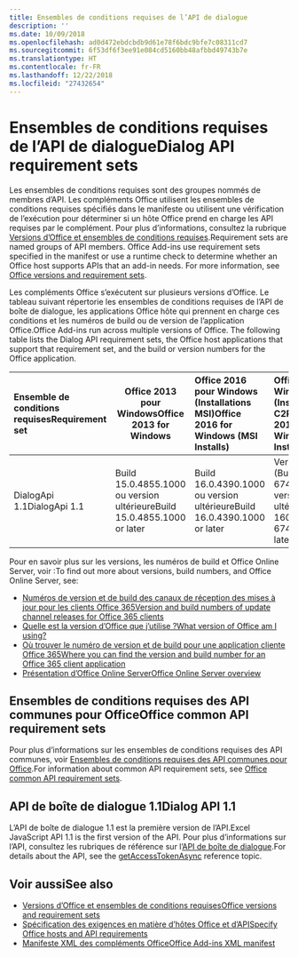 ```yaml
---
title: Ensembles de conditions requises de l’API de dialogue
description: ''
ms.date: 10/09/2018
ms.openlocfilehash: ad0d472ebdcbdb9d61e78f6bdc9bfe7c08311cd7
ms.sourcegitcommit: 6f53df6f3ee91e084cd5160bb48afbbd49743b7e
ms.translationtype: HT
ms.contentlocale: fr-FR
ms.lasthandoff: 12/22/2018
ms.locfileid: "27432654"
---
```

# <a name="dialog-api-requirement-sets"></a><span data-ttu-id="c81aa-102">Ensembles de conditions requises de l’API de dialogue</span><span class="sxs-lookup"><span data-stu-id="c81aa-102">Dialog API requirement sets</span></span>

<span data-ttu-id="c81aa-p101">Les ensembles de conditions requises sont des groupes nommés de membres d’API. Les compléments Office utilisent les ensembles de conditions requises spécifiés dans le manifeste ou utilisent une vérification de l’exécution pour déterminer si un hôte Office prend en charge les API requises par le complément. Pour plus d’informations, consultez la rubrique [Versions d’Office et ensembles de conditions requises](https://docs.microsoft.com/office/dev/add-ins/develop/office-versions-and-requirement-sets).</span><span class="sxs-lookup"><span data-stu-id="c81aa-p101">Requirement sets are named groups of API members. Office Add-ins use requirement sets specified in the manifest or use a runtime check to determine whether an Office host supports APIs that an add-in needs. For more information, see [Office versions and requirement sets](https://docs.microsoft.com/office/dev/add-ins/develop/office-versions-and-requirement-sets).</span></span>

<span data-ttu-id="c81aa-p102">Les compléments Office s’exécutent sur plusieurs versions d’Office. Le tableau suivant répertorie les ensembles de conditions requises de l’API de boîte de dialogue, les applications Office hôte qui prennent en charge ces conditions et les numéros de build ou de version de l’application Office.</span><span class="sxs-lookup"><span data-stu-id="c81aa-p102">Office Add-ins run across multiple versions of Office. The following table lists the Dialog API requirement sets, the Office host applications that support that requirement set, and the build or version numbers for the Office application.</span></span>

|  <span data-ttu-id="c81aa-108">Ensemble de conditions requises</span><span class="sxs-lookup"><span data-stu-id="c81aa-108">Requirement set</span></span>  | <span data-ttu-id="c81aa-109">Office 2013 pour Windows</span><span class="sxs-lookup"><span data-stu-id="c81aa-109">Office 2013 for Windows</span></span> | <span data-ttu-id="c81aa-110">Office 2016 pour Windows (Installations MSI)</span><span class="sxs-lookup"><span data-stu-id="c81aa-110">Office 2016 for Windows (MSI Installs)</span></span>   | <span data-ttu-id="c81aa-111">Office 365 pour Windows (Installations C2R)</span><span class="sxs-lookup"><span data-stu-id="c81aa-111">Office 2016 for Windows (C2R Installs)</span></span>   |  <span data-ttu-id="c81aa-112">Office 365 pour iPad</span><span class="sxs-lookup"><span data-stu-id="c81aa-112">Office 365 for iPad</span></span>  |  <span data-ttu-id="c81aa-113">Office 365 pour Mac</span><span class="sxs-lookup"><span data-stu-id="c81aa-113">Office 365 for Mac</span></span>  | <span data-ttu-id="c81aa-114">Office Online</span><span class="sxs-lookup"><span data-stu-id="c81aa-114">Office Online</span></span>  |  <span data-ttu-id="c81aa-115">Office Online Server</span><span class="sxs-lookup"><span data-stu-id="c81aa-115">Office Online Server</span></span>  |
|:-----|-----|:-----|:-----|:-----|:-----|:-----|:-----|
| <span data-ttu-id="c81aa-116">DialogApi 1.1</span><span class="sxs-lookup"><span data-stu-id="c81aa-116">DialogApi 1.1</span></span>  | <span data-ttu-id="c81aa-117">Build 15.0.4855.1000 ou version ultérieure</span><span class="sxs-lookup"><span data-stu-id="c81aa-117">Build 15.0.4855.1000 or later</span></span> | <span data-ttu-id="c81aa-118">Build 16.0.4390.1000 ou version ultérieure</span><span class="sxs-lookup"><span data-stu-id="c81aa-118">Build 16.0.4390.1000 or later</span></span> | <span data-ttu-id="c81aa-119">Version 1602 (Build 6741.0000) ou version ultérieure</span><span class="sxs-lookup"><span data-stu-id="c81aa-119">Version 1602 (Build 6741.0000) or later</span></span> | <span data-ttu-id="c81aa-120">1.22 ou version ultérieure</span><span class="sxs-lookup"><span data-stu-id="c81aa-120">1.22 or later</span></span> | <span data-ttu-id="c81aa-121">15.20 ou version ultérieure</span><span class="sxs-lookup"><span data-stu-id="c81aa-121">15.20 or later</span></span>| <span data-ttu-id="c81aa-122">Janvier 2017</span><span class="sxs-lookup"><span data-stu-id="c81aa-122">January 2017</span></span> | <span data-ttu-id="c81aa-123">Version 1608 (Build 7601.6800) ou version ultérieure</span><span class="sxs-lookup"><span data-stu-id="c81aa-123">Version 1608 (Build 7601.6800) or later</span></span>|

<span data-ttu-id="c81aa-124">Pour en savoir plus sur les versions, les numéros de build et Office Online Server, voir :</span><span class="sxs-lookup"><span data-stu-id="c81aa-124">To find out more about versions, build numbers, and Office Online Server, see:</span></span>

- [<span data-ttu-id="c81aa-125">Numéros de version et de build des canaux de réception des mises à jour pour les clients Office 365</span><span class="sxs-lookup"><span data-stu-id="c81aa-125">Version and build numbers of update channel releases for Office 365 clients</span></span>](https://support.office.com/article/version-and-build-numbers-of-update-channel-releases-ae942449-1fca-4484-898b-a933ea23def7)
- [<span data-ttu-id="c81aa-126">Quelle est la version d’Office que j’utilise ?</span><span class="sxs-lookup"><span data-stu-id="c81aa-126">What version of Office am I using?</span></span>](https://support.office.com/article/What-version-of-Office-am-I-using-932788b8-a3ce-44bf-bb09-e334518b8b19)
- [<span data-ttu-id="c81aa-127">Où trouver le numéro de version et de build pour une application cliente Office 365</span><span class="sxs-lookup"><span data-stu-id="c81aa-127">Where you can find the version and build number for an Office 365 client application</span></span>](https://support.office.com/article/version-and-build-numbers-of-update-channel-releases-ae942449-1fca-4484-898b-a933ea23def7)
- [<span data-ttu-id="c81aa-128">Présentation d’Office Online Server</span><span class="sxs-lookup"><span data-stu-id="c81aa-128">Office Online Server overview</span></span>](https://docs.microsoft.com/officeonlineserver/office-online-server-overview)

## <a name="office-common-api-requirement-sets"></a><span data-ttu-id="c81aa-129">Ensembles de conditions requises des API communes pour Office</span><span class="sxs-lookup"><span data-stu-id="c81aa-129">Office common API requirement sets</span></span>

<span data-ttu-id="c81aa-130">Pour plus d’informations sur les ensembles de conditions requises des API communes, voir [Ensembles de conditions requises des API communes pour Office](office-add-in-requirement-sets.md).</span><span class="sxs-lookup"><span data-stu-id="c81aa-130">For information about common API requirement sets, see [Office common API requirement sets](office-add-in-requirement-sets.md).</span></span>

## <a name="dialog-api-11"></a><span data-ttu-id="c81aa-131">API de boîte de dialogue 1.1</span><span class="sxs-lookup"><span data-stu-id="c81aa-131">Dialog API 1.1</span></span> 

<span data-ttu-id="c81aa-132">L’API de boîte de dialogue 1.1 est la première version de l’API.</span><span class="sxs-lookup"><span data-stu-id="c81aa-132">Excel JavaScript API 1.1 is the first version of the API.</span></span> <span data-ttu-id="c81aa-133">Pour plus d’informations sur l’API, consultez les rubriques de référence sur l’[API de boîte de dialogue](/javascript/api/office/office.ui).</span><span class="sxs-lookup"><span data-stu-id="c81aa-133">For details about the API, see the [getAccessTokenAsync](/javascript/api/office/office.ui) reference topic.</span></span>

## <a name="see-also"></a><span data-ttu-id="c81aa-134">Voir aussi</span><span class="sxs-lookup"><span data-stu-id="c81aa-134">See also</span></span>

- [<span data-ttu-id="c81aa-135">Versions d’Office et ensembles de conditions requises</span><span class="sxs-lookup"><span data-stu-id="c81aa-135">Office versions and requirement sets</span></span>](https://docs.microsoft.com/office/dev/add-ins/develop/office-versions-and-requirement-sets)
- [<span data-ttu-id="c81aa-136">Spécification des exigences en matière d’hôtes Office et d’API</span><span class="sxs-lookup"><span data-stu-id="c81aa-136">Specify Office hosts and API requirements</span></span>](https://docs.microsoft.com/office/dev/add-ins/develop/specify-office-hosts-and-api-requirements)
- [<span data-ttu-id="c81aa-137">Manifeste XML des compléments Office</span><span class="sxs-lookup"><span data-stu-id="c81aa-137">Office Add-ins XML manifest</span></span>](https://docs.microsoft.com/office/dev/add-ins/develop/add-in-manifests)

